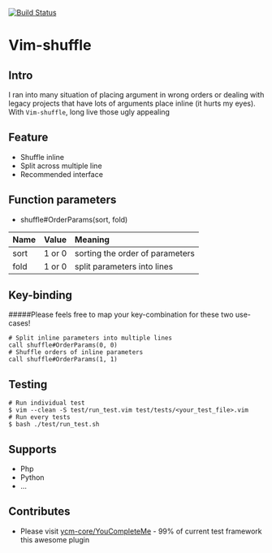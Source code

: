 [![Build Status](https://travis-ci.org/thanhtan541/vim-shuffle.svg?branch=master)](https://travis-ci.org/thanhtan541/vim-shuffle)
# Vim-shuffle

## Intro
I ran into many situation of placing argument in wrong orders or dealing with legacy projects that have lots of 
arguments place inline (it hurts my eyes). With `Vim-shuffle`, long live those ugly appealing

## Feature
- Shuffle inline
- Split across multiple line
- Recommended interface 

## Function parameters
- shuffle#OrderParams(sort, fold)

| Name         | Value          | Meaning                        |
| :---         |     :---:      | :---                           |
| sort         | 1 or 0         | sorting the order of parameters|
| fold         | 1 or 0         | split parameters into lines    |


## Key-binding
#####Please feels free to map your key-combination for these two use-cases!
```.env
# Split inline parameters into multiple lines
call shuffle#OrderParams(0, 0)
# Shuffle orders of inline parameters
call shuffle#OrderParams(1, 1)
```

## Testing
```.env
# Run individual test
$ vim --clean -S test/run_test.vim test/tests/<your_test_file>.vim
# Run every tests
$ bash ./test/run_test.sh

```

## Supports
- Php
- Python
- ...

## Contributes
- Please visit [ycm-core/YouCompleteMe](https://github.com/ycm-core/YouCompleteMe) - 99% of current test framework this awesome plugin
